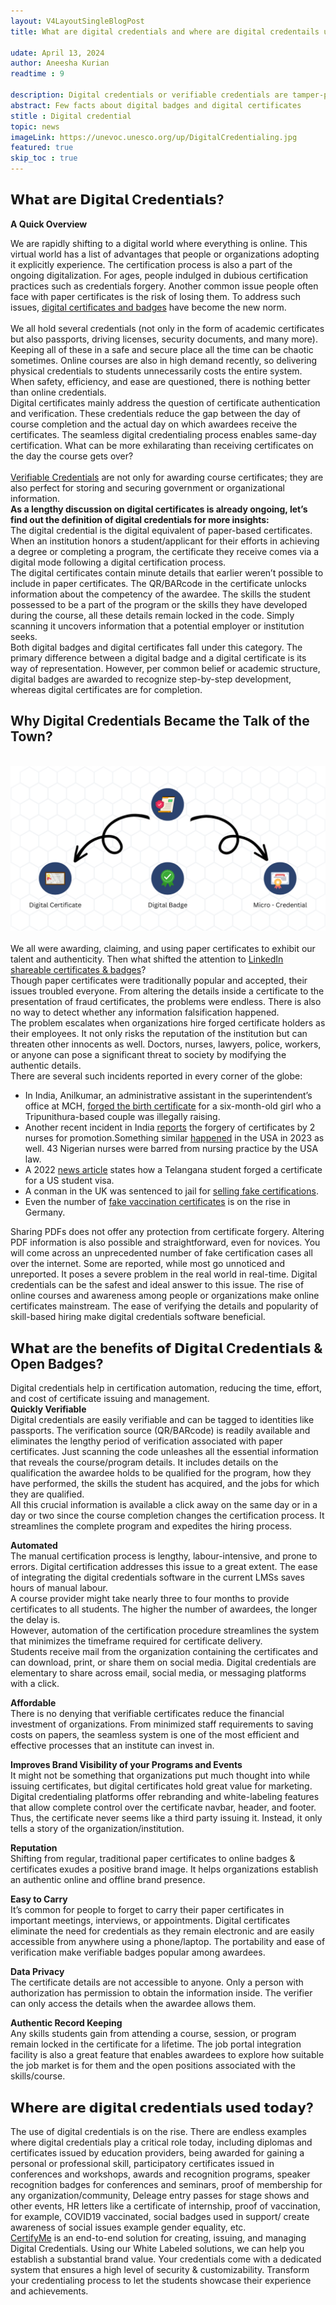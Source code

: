 ```yaml
---
layout: V4LayoutSingleBlogPost
title: What are digital credentials and where are digital credentails used in 2024? 

udate: April 13, 2024
author: Aneesha Kurian
readtime : 9 

description: Digital credentials or verifiable credentials are tamper-proof evidence of achievements that can transform the way skilled professionals showcase their credentials on a global scale.
abstract: Few facts about digital badges and digital certificates
stitle : Digital credential
topic: news
imageLink: https://unevoc.unesco.org/up/DigitalCredentialing.jpg
featured: true
skip_toc : true
---
```



## 𝗪𝗵𝗮𝘁 𝗮𝗿𝗲 𝗗𝗶𝗴𝗶𝘁𝗮𝗹 C𝗿𝗲𝗱𝗲𝗻𝘁𝗶𝗮𝗹𝘀?
**A Quick Overview**
<br>

We are rapidly shifting to a digital world where everything is online. This virtual world has a list of advantages that people or organizations adopting it explicitly experience. The certification process is also a part of the ongoing digitalization. 
For ages, people indulged in dubious certification practices such as credentials forgery. Another common issue people often face with paper certificates is the risk of losing them. To address such issues, <a href="https://certifyme.online/blog/Experiencing-Digital-Certificate-and-Digital-badge.html">digital certificates and badges</a> have become the new norm.<br><br>We all hold several credentials (not only in the form of academic certificates but also passports, driving licenses, security documents, and many more). Keeping all of these in a safe and secure place all the time can be chaotic sometimes. 
Online courses are also in high demand recently, so delivering physical credentials to students unnecessarily costs the entire system. When safety, efficiency, and ease are questioned, there is nothing better than online credentials.<br>Digital certificates mainly address the question of certificate authentication and verification. These credentials reduce the gap between the day of course completion and the actual day on which awardees receive the certificates. The seamless digital credentialing process enables same-day certification. What can be more exhilarating than receiving certificates on the day the course gets over?<br><br><a href="https://www.w3.org/TR/vc-data-model/">Verifiable Credentials</a> are not only for awarding course certificates; they are also perfect for storing and securing government or organizational information.<br>
**As a lengthy discussion on digital certificates is already ongoing, let’s find out the definition of digital credentials for more insights:**
<br>
The digital credential is the digital equivalent of paper-based certificates. When an institution honors a student/applicant for their efforts in achieving a degree or completing a program, the certificate they receive comes via a digital mode following a digital certification process.<br>
The digital certificates contain minute details that earlier weren’t possible to include in paper certificates. 
The QR/BARcode in the certificate unlocks information about the competency of the awardee. The skills the student possessed to be a part of the program or the skills they have developed during the course, all these details remain locked in the code. Simply scanning it uncovers information that a potential employer or institution seeks.<br>Both digital badges and digital certificates fall under this category. The primary difference between a digital badge and a digital certificate is its way of representation. However, per common belief or academic structure, digital badges are awarded to recognize step-by-step development, whereas digital certificates are for completion.

## Why Digital Credentials Became the Talk of the Town?
<br>
<img class="img-fluid r-16" src="/img/blog/Digital Certificates.png" alt="Digital Certificate">
<br><br>
We all were awarding, claiming, and using paper certificates to exhibit our talent and authenticity. Then what shifted the attention to <a href="https://certifyme.online/blog/The-Importance-of-Including-Digital-Credentials-on-LinkedIn.html">LinkedIn shareable certificates & badges</a>?<br>
Though paper certificates were traditionally popular and accepted, their issues troubled everyone. From altering the details inside a certificate to the presentation of fraud certificates, the problems were endless. There is also no way to detect whether any information falsification happened.<br>
The problem escalates when organizations hire forged certificate holders as their employees. It not only risks the reputation of the institution but can threaten other innocents as well. Doctors, nurses, lawyers, police, workers, or anyone can pose a significant threat to society by modifying the authentic details.<br>
There are several such incidents reported in every corner of the globe:<br>

- In India, Anilkumar, an administrative assistant in the superintendent’s office at MCH, <a href="https://www.newindianexpress.com/cities/kochi/2023/feb/18/prime-accused-remanded-in-birth-certificate-forgery-casein-kochi-2548487.html">forged the birth certificate</a> for a six-month-old girl who a Tripunithura-based couple was illegally raising.
- Another recent incident in India <a href="https://timesofindia.indiatimes.com/city/vadodara/2-nurses-booked-for-forging-certificates/articleshow/97540272.cms?from=mdr">reports</a> the forgery of certificates by 2 nurses for promotion.Something similar <a href="https://www.vanguardngr.com/2023/03/certificate-forgery-43-nigerian-nurses-face-criminal-charges-in-us/">happened</a> in the USA in 2023 as well. 43 Nigerian nurses were barred from nursing practice by the USA law.
- A 2022 <a href="https://www.sakshipost.com/news/hyderabad/chennai-police-arrested-telangana-student-using-fake-certificates-secure-us-student">news article</a> states how a Telangana student forged a certificate for a US student visa.
- A conman in the UK was sentenced to jail for <a href="https://www.gov.uk/government/news/conman-sentenced-for-selling-forged-exam-certificates">selling fake certifications</a>.
- Even the number of <a href="https://apnews.com/article/coronavirus-pandemic-business-health-germany-europe-9dac134f0da260850b815612ad3af311">fake vaccination certificates</a> is on the rise in Germany.<br>

Sharing PDFs does not offer any protection from certificate forgery. Altering PDF information is also possible and straightforward, even for novices. You will come across an unprecedented number of fake certification cases all over the internet. Some are reported, while most go unnoticed and unreported. It poses a severe problem in the real world in real-time.
Digital credentials can be the safest and ideal answer to this issue. The rise of online courses and awareness among people or organizations make online certificates mainstream. The ease of verifying the details and popularity of skill-based hiring make digital credentials software beneficial.


## 𝗪𝗵𝗮𝘁 are the benefits 𝗼𝗳 𝗗𝗶𝗴𝗶𝘁𝗮𝗹 C𝗿𝗲𝗱𝗲𝗻𝘁𝗶𝗮𝗹𝘀 & Open Badges?
Digital credentials help in certification automation, reducing the time, effort, and cost of certificate issuing and management.<br>
**Quickly Verifiable**
<br>
Digital credentials are easily verifiable and can be tagged to identities like passports. The verification source (QR/BARcode) is readily available and eliminates the lengthy period of verification associated with paper certificates. 
Just scanning the code unleashes all the essential information that reveals the course/program details. It includes details on the qualification the awardee holds to be qualified for the program, how they have performed, the skills the student has acquired, and the jobs for which they are qualified.<br>All this crucial information is available a click away on the same day or in a day or two since the course completion changes the certification process. It streamlines the complete program and expedites the hiring process.<br>

**Automated**
<br>
The manual certification process is lengthy, labour-intensive, and prone to errors. Digital certification addresses this issue to a great extent. The ease of integrating the digital credentials software in the current LMSs saves hours of manual labour.<br>A course provider might take nearly three to four months to provide certificates to all students. The higher the number of awardees, the longer the delay is.<br>However, automation of the certification procedure streamlines the system that minimizes the timeframe required for certificate delivery.<br>Students receive mail from the organization containing the certificates and can download, print, or share them on social media. Digital credentials are elementary to share across email, social media, or messaging platforms with a click.<br>

**Affordable**
<br>
There is no denying that verifiable certificates reduce the financial investment of organizations. From minimized staff requirements to saving costs on papers, the seamless system is one of the most efficient and effective processes that an institute can invest in.<br>

**Improves Brand Visibility of your Programs and Events**
<br>
It might not be something that organizations put much thought into while issuing certificates, but digital certificates hold great value for marketing. Digital credentialing platforms offer rebranding and white-labeling features that allow complete control over the certificate navbar, header, and footer. Thus, the certificate never seems like a third party issuing it. Instead, it only tells a story of the organization/institution.<br>

**Reputation**
<br>
Shifting from regular, traditional paper certificates to online badges & certificates exudes a positive brand image. It helps organizations establish an authentic online and offline brand presence.<br>

**Easy to Carry**
<br>
It’s common for people to forget to carry their paper certificates in important meetings, interviews, or appointments. Digital certificates eliminate the need for credentials as they remain electronic and are easily accessible from anywhere using a phone/laptop. The portability and ease of verification make verifiable badges popular among awardees.<br>

**Data Privacy**
<br>
The certificate details are not accessible to anyone. Only a person with authorization has permission to obtain the information inside. 
The verifier can only access the details when the awardee allows them. 
<br>

**Authentic Record Keeping**
<br>
Any skills students gain from attending a course, session, or program remain locked in the certificate for a lifetime. The job portal integration facility is also a great feature that enables awardees to explore how suitable the job market is for them and the open positions associated with the skills/course.<br>

## 𝗪𝗵𝗲𝗿𝗲 𝗮𝗿𝗲 𝗱𝗶𝗴𝗶𝘁𝗮𝗹 𝗰𝗿𝗲𝗱𝗲𝗻𝘁𝗶𝗮𝗹𝘀 𝘂𝘀𝗲𝗱 𝘁𝗼𝗱𝗮𝘆?
The use of digital credentials is on the rise. There are endless examples where digital credentials play a critical role today, including diplomas and certificates issued by education providers, being awarded for gaining a personal or professional skill, participatory certificates issued in conferences and workshops, awards and recognition programs, speaker recognition badges for conferences and seminars, proof of membership for any organization/community, Deleage entry passes for stage shows and other events, HR letters like a certificate of internship, proof of vaccination, for example, COVID19 vaccinated, social badges used in support/ create awareness of social issues example gender equality, etc.<br><a href="https://certifyme.online/">CertifyMe</a> is an end-to-end solution for creating, issuing, and managing Digital Credentials. Using our White Labeled solutions, we can help you establish a substantial brand value. Your credentials come with a dedicated system that ensures a high level of security & customizability. Transform your credentialing process to let the students showcase their experience and achievements. 
<br><br>